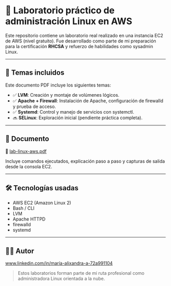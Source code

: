 # 🐧 Laboratorio práctico de administración Linux en AWS

Este repositorio contiene un laboratorio real realizado en una instancia EC2 de AWS (nivel gratuito). Fue  desarrollado como parte de mi preparación para la certificación **RHCSA** y refuerzo de habilidades como sysadmin Linux.

---

## 📘 Temas incluidos

Este documento PDF incluye los siguientes temas:

- ✅ **LVM**: Creación y montaje de volúmenes lógicos.
- ✅ **Apache + Firewall**: Instalación de Apache, configuración de firewalld y prueba de acceso.
- ✅ **Systemd**: Control y manejo de servicios con systemctl.
- 🔜 **SELinux**: Exploración inicial (pendiente práctica completa).

---

## 📄 Documento

📝 [lab-linux-aws.pdf](./lab-linux-aws.pdf)

Incluye comandos ejecutados, explicación paso a paso y capturas de salida desde la consola EC2.

---

## 🛠️ Tecnologías usadas

- AWS EC2 (Amazon Linux 2)
- Bash / CLI
- LVM
- Apache HTTPD
- firewalld
- systemd

---

## 👩‍💻 Autor

www.linkedin.com/in/maría-alixandra-a-72a991104

> Estos laboratorios forman parte de mi ruta profesional como administradora Linux orientada a la nube.
